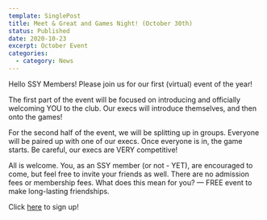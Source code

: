 ```yaml
---
template: SinglePost
title: Meet & Great and Games Night! (October 30th)
status: Published
date: 2020-10-23
excerpt: October Event
categories:
  - category: News
---
```

Hello SSY Members! Please join us for our first (virtual) event of the year!

The first part of the event will be focused on introducing and officially welcoming YOU to the club. Our execs will introduce themselves, and then onto the games!

For the second half of the event, we will be splitting up in groups. Everyone will be paired up with one of our execs. Once everyone is in, the game starts. Be careful, our execs are VERY competitive!

All is welcome. You, as an SSY member (or not - YET), are encouraged to come, but feel free to invite your friends as well. There are no admission fees or membership fees. What does this mean for you? — FREE event to make long-lasting friendships.

Click [here](https://docs.google.com/forms/d/e/1FAIpQLSdI4E4jHke6ycxfwScCTHpjN6tHl8oq1nf6TQVr9i1gIouONw/viewform) to sign up!